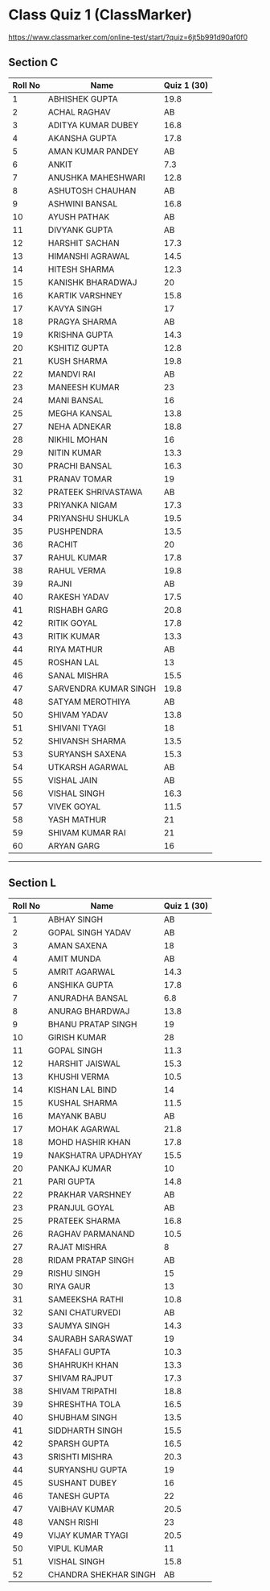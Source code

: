 # Class Quiz 1 (ClassMarker)

https://www.classmarker.com/online-test/start/?quiz=6jt5b991d90af0f0



## Section C

| Roll No | Name                  | Quiz 1 (30) |
| ------- | --------------------- | ----------- |
| 1       | ABHISHEK GUPTA        | 19.8        |
| 2       | ACHAL RAGHAV          | AB          |
| 3       | ADITYA KUMAR DUBEY    | 16.8        |
| 4       | AKANSHA GUPTA         | 17.8        |
| 5       | AMAN KUMAR PANDEY     | AB          |
| 6       | ANKIT                 | 7.3         |
| 7       | ANUSHKA MAHESHWARI    | 12.8        |
| 8       | ASHUTOSH CHAUHAN      | AB          |
| 9       | ASHWINI BANSAL        | 16.8        |
| 10      | AYUSH PATHAK          | AB          |
| 11      | DIVYANK GUPTA         | AB          |
| 12      | HARSHIT SACHAN        | 17.3        |
| 13      | HIMANSHI AGRAWAL      | 14.5        |
| 14      | HITESH SHARMA         | 12.3        |
| 15      | KANISHK BHARADWAJ     | 20          |
| 16      | KARTIK VARSHNEY       | 15.8        |
| 17      | KAVYA SINGH           | 17          |
| 18      | PRAGYA SHARMA         | AB          |
| 19      | KRISHNA GUPTA         | 14.3        |
| 20      | KSHITIZ GUPTA         | 12.8        |
| 21      | KUSH SHARMA           | 19.8        |
| 22      | MANDVI RAI            | AB          |
| 23      | MANEESH KUMAR         | 23          |
| 24      | MANI BANSAL           | 16          |
| 25      | MEGHA KANSAL          | 13.8        |
| 27      | NEHA ADNEKAR          | 18.8        |
| 28      | NIKHIL MOHAN          | 16          |
| 29      | NITIN KUMAR           | 13.3        |
| 30      | PRACHI BANSAL         | 16.3        |
| 31      | PRANAV TOMAR          | 19          |
| 32      | PRATEEK SHRIVASTAWA   | AB          |
| 33      | PRIYANKA NIGAM        | 17.3        |
| 34      | PRIYANSHU SHUKLA      | 19.5        |
| 35      | PUSHPENDRA            | 13.5        |
| 36      | RACHIT                | 20          |
| 37      | RAHUL KUMAR           | 17.8        |
| 38      | RAHUL VERMA           | 19.8        |
| 39      | RAJNI                 | AB          |
| 40      | RAKESH YADAV          | 17.5        |
| 41      | RISHABH GARG          | 20.8        |
| 42      | RITIK GOYAL           | 17.8        |
| 43      | RITIK KUMAR           | 13.3        |
| 44      | RIYA MATHUR           | AB          |
| 45      | ROSHAN LAL            | 13          |
| 46      | SANAL MISHRA          | 15.5        |
| 47      | SARVENDRA KUMAR SINGH | 19.8        |
| 48      | SATYAM MEROTHIYA      | AB          |
| 50      | SHIVAM YADAV          | 13.8        |
| 51      | SHIVANI TYAGI         | 18          |
| 52      | SHIVANSH SHARMA       | 13.5        |
| 53      | SURYANSH SAXENA       | 15.3        |
| 54      | UTKARSH AGARWAL       | AB          |
| 55      | VISHAL JAIN           | AB          |
| 56      | VISHAL SINGH          | 16.3        |
| 57      | VIVEK GOYAL           | 11.5        |
| 58      | YASH MATHUR           | 21          |
| 59      | SHIVAM KUMAR RAI      | 21          |
| 60      | ARYAN GARG            | 16          |



***



## Section L

| Roll No | Name                  | Quiz 1 (30) |
| ------- | --------------------- | ----------- |
| 1       | ABHAY SINGH           | AB          |
| 2       | GOPAL SINGH YADAV     | AB          |
| 3       | AMAN SAXENA           | 18          |
| 4       | AMIT MUNDA            | AB          |
| 5       | AMRIT AGARWAL         | 14.3        |
| 6       | ANSHIKA GUPTA         | 17.8        |
| 7       | ANURADHA BANSAL       | 6.8         |
| 8       | ANURAG BHARDWAJ       | 13.8        |
| 9       | BHANU PRATAP SINGH    | 19          |
| 10      | GIRISH KUMAR          | 28          |
| 11      | GOPAL SINGH           | 11.3        |
| 12      | HARSHIT JAISWAL       | 15.3        |
| 13      | KHUSHI VERMA          | 10.5        |
| 14      | KISHAN LAL BIND       | 14          |
| 15      | KUSHAL SHARMA         | 11.5        |
| 16      | MAYANK BABU           | AB          |
| 17      | MOHAK AGARWAL         | 21.8        |
| 18      | MOHD HASHIR KHAN      | 17.8        |
| 19      | NAKSHATRA UPADHYAY    | 15.5        |
| 20      | PANKAJ KUMAR          | 10          |
| 21      | PARI GUPTA            | 14.8        |
| 22      | PRAKHAR VARSHNEY      | AB          |
| 23      | PRANJUL GOYAL         | AB          |
| 25      | PRATEEK SHARMA        | 16.8        |
| 26      | RAGHAV PARMANAND      | 10.5        |
| 27      | RAJAT MISHRA          | 8           |
| 28      | RIDAM PRATAP SINGH    | AB          |
| 29      | RISHU SINGH           | 15          |
| 30      | RIYA GAUR             | 13          |
| 31      | SAMEEKSHA RATHI       | 10.8        |
| 32      | SANI CHATURVEDI       | AB          |
| 33      | SAUMYA SINGH          | 14.3        |
| 34      | SAURABH SARASWAT      | 19          |
| 35      | SHAFALI GUPTA         | 10.3        |
| 36      | SHAHRUKH KHAN         | 13.3        |
| 37      | SHIVAM RAJPUT         | 17.3        |
| 38      | SHIVAM TRIPATHI       | 18.8        |
| 39      | SHRESHTHA TOLA        | 16.5        |
| 40      | SHUBHAM SINGH         | 13.5        |
| 41      | SIDDHARTH SINGH       | 15.5        |
| 42      | SPARSH GUPTA          | 16.5        |
| 43      | SRISHTI MISHRA        | 20.3        |
| 44      | SURYANSHU GUPTA       | 19          |
| 45      | SUSHANT DUBEY         | 16          |
| 46      | TANESH GUPTA          | 22          |
| 47      | VAIBHAV KUMAR         | 20.5        |
| 48      | VANSH RISHI           | 23          |
| 49      | VIJAY KUMAR TYAGI     | 20.5        |
| 50      | VIPUL KUMAR           | 11          |
| 51      | VISHAL SINGH          | 15.8        |
| 52      | CHANDRA SHEKHAR SINGH | AB          |
